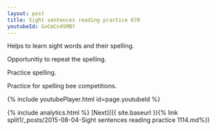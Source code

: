 ```yaml
---
layout: post
title: Sight sentences reading practice 670
youtubeId: GvCmCn4SMBY
---
```

 
 
Helps to learn sight words and their spelling.

Opportunitiy to repeat the spelling. 

Practice spelling. 
 
Practice for spelling bee competitions. 
 
{% include youtubePlayer.html id=page.youtubeId %}
 
 
{% include analytics.html %} 
[Next]({{ site.baseurl }}{% link  split1/_posts/2015-08-04-Sight sentences reading practice 1114.md%})
 

